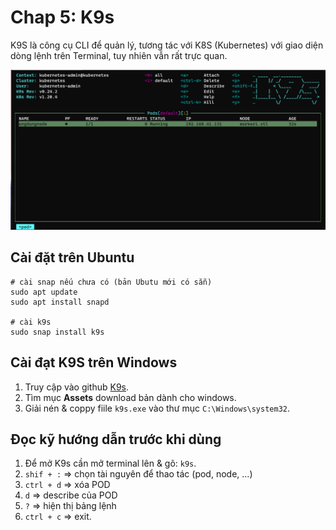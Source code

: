 # Chap 5: K9s


  K9S là công cụ CLI để quản lý, tương tác với K8S (Kubernetes) với giao diện dòng lệnh trên Terminal, tuy nhiên vẫn rất trực quan.

   ![image info](./../images/26.png)

   ## Cài đặt trên Ubuntu

    # cài snap nếu chưa có (bản Ubutu mới có sẵn)
    sudo apt update
    sudo apt install snapd

    # cài k9s
    sudo snap install k9s

   ## Cài đạt K9S trên Windows

   1. Truy cập vào github [K9s](https://github.com/nProgrammer94/DevOpsLearning/blob/main/documents/3.K8s.md#congratulation-clap-c%C6%B0ng-%C4%91%C3%A3-setup-th%C3%A0nh-c%C3%B4ng-k8s-thumbsup-punch).
   2. Tìm mục **Assets** download bản dành cho windows.
   3. Giải nén & coppy fiile `k9s.exe` vào thư mục `C:\Windows\system32`.


   ## Đọc kỹ hướng dẫn trước khi dùng

   1. Để mở K9s cần mở terminal lên & gõ: `k9s`.
   2. `shif + :` => chọn tài nguyên để thao tác (pod, node, ...)
   3. `ctrl + d` => xóa POD
   4. `d` => describe của POD
   5. `?` => hiện thị bảng lệnh
   6. `ctrl + c` => exit.